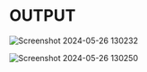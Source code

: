 # OUTPUT

![Screenshot 2024-05-26 130232](https://github.com/Gangadhar-v/MusicMingle/assets/128531120/70fa3f8e-9d80-4f80-8bbd-e20734fee41b)

![Screenshot 2024-05-26 130250](https://github.com/Gangadhar-v/MusicMingle/assets/128531120/47935782-dee2-4a15-ab93-b3b5aa2cc84e)
